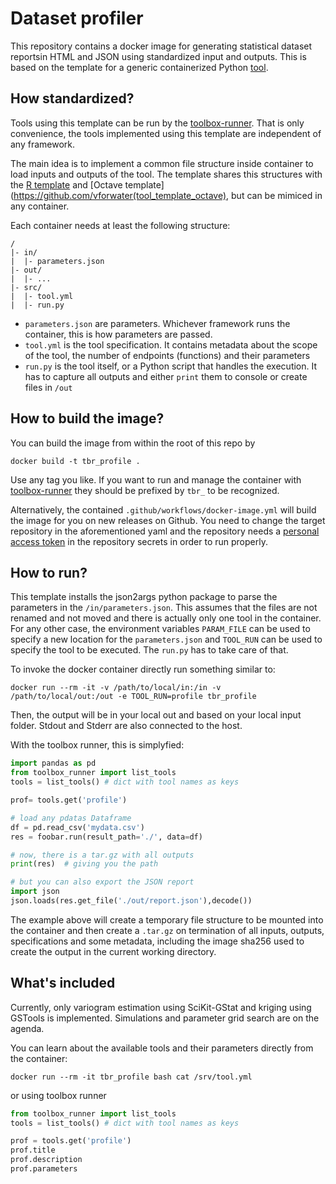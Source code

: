 # Dataset profiler

This repository contains a docker image for generating statistical dataset reportsin  HTML and JSON using standardized input and outputs. This is based on the template for a generic containerized Python [tool](https://github.com/vforwater/tool_template_python).

## How standardized?

Tools using this template can be run by the [toolbox-runner](https://github.com/hydrocode-de/tool-runner). 
That is only convenience, the tools implemented using this template are independent of any framework.

The main idea is to implement a common file structure inside container to load inputs and outputs of the 
tool. The template shares this structures with the [R template](https://github.com/vforwater/tool_template_r)
and [Octave template](https://github.com/vforwater(tool_template_octave), but can be mimiced in any container.

Each container needs at least the following structure:

```
/
|- in/
|  |- parameters.json
|- out/
|  |- ...
|- src/
|  |- tool.yml
|  |- run.py
```

* `parameters.json` are parameters. Whichever framework runs the container, this is how parameters are passed.
* `tool.yml` is the tool specification. It contains metadata about the scope of the tool, the number of endpoints (functions) and their parameters
* `run.py` is the tool itself, or a Python script that handles the execution. It has to capture all outputs and either `print` them to console or create files in `/out`

## How to build the image?

You can build the image from within the root of this repo by
```
docker build -t tbr_profile .
```

Use any tag you like. If you want to run and manage the container with [toolbox-runner](https://github.com/hydrocode-de/tool-runner)
they should be prefixed by `tbr_` to be recognized. 

Alternatively, the contained `.github/workflows/docker-image.yml` will build the image for you 
on new releases on Github. You need to change the target repository in the aforementioned yaml and the repository needs a 
[personal access token](https://docs.github.com/en/authentication/keeping-your-account-and-data-secure/creating-a-personal-access-token)
in the repository secrets in order to run properly.

## How to run?

This template installs the json2args python package to parse the parameters in the `/in/parameters.json`. This assumes that
the files are not renamed and not moved and there is actually only one tool in the container. For any other case, the environment variables
`PARAM_FILE` can be used to specify a new location for the `parameters.json` and `TOOL_RUN` can be used to specify the tool to be executed.
The `run.py` has to take care of that.

To invoke the docker container directly run something similar to:
```
docker run --rm -it -v /path/to/local/in:/in -v /path/to/local/out:/out -e TOOL_RUN=profile tbr_profile
```

Then, the output will be in your local out and based on your local input folder. Stdout and Stderr are also connected to the host.

With the toolbox runner, this is simplyfied:

```python
import pandas as pd
from toolbox_runner import list_tools
tools = list_tools() # dict with tool names as keys

prof= tools.get('profile') 

# load any pdatas Dataframe
df = pd.read_csv('mydata.csv')
res = foobar.run(result_path='./', data=df)

# now, there is a tar.gz with all outputs
print(res)  # giving you the path

# but you can also export the JSON report
import json
json.loads(res.get_file('./out/report.json'),decode())

```
The example above will create a temporary file structure to be mounted into the container and then create a `.tar.gz` on termination of all 
inputs, outputs, specifications and some metadata, including the image sha256 used to create the output in the current working directory.

## What's included
Currently, only variogram estimation using SciKit-GStat and kriging using GSTools is implemented. Simulations and parameter grid search are on the agenda.

You can learn about the available tools and their parameters directly from the container:
```
docker run --rm -it tbr_profile bash cat /srv/tool.yml
```
or using toolbox runner

```python
from toolbox_runner import list_tools
tools = list_tools() # dict with tool names as keys

prof = tools.get('profile')
prof.title
prof.description
prof.parameters
```
